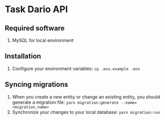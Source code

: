 # Task Dario API

## Required software

1. MySQL for local environment

## Installation

1. Configure your environment variables: `cp .env.example .env`

## Syncing migrations
1. When you create a new entity or change an existing entity, you should generate a migration file: `yarn migration:generate --name=<migration_name>`
2. Synchronize your changes to your local database: `yarn migration:run`
